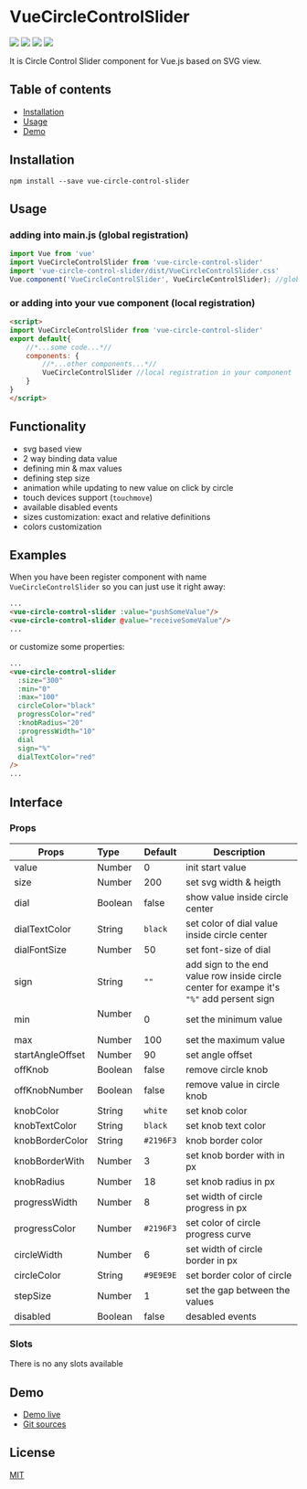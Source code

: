 # VueCircleControlSlider

[![](https://img.shields.io/badge/vue-2.x-success)](https://vuejs.org/) ![](https://img.shields.io/badge/npm-v%206.4.1-green) ![](https://img.shields.io/badge/release-v%201.0.5-blue) [![](https://img.shields.io/badge/License-MIT-orange)](http://opensource.org/licenses/MIT)

It is Circle Control Slider component for Vue.js based on SVG view.

## Table of contents

- [Installation](#installation)
- [Usage](#usage)
- [Demo](#demo)

## Installation
```
npm install --save vue-circle-control-slider
```
## Usage
### adding into main.js (global registration)
```javascript
import Vue from 'vue'
import VueCircleControlSlider from 'vue-circle-control-slider'
import 'vue-circle-control-slider/dist/VueCircleControlSlider.css'
Vue.component('VueCircleControlSlider', VueCircleControlSlider); //global registration
```
### or adding into your vue component (local registration)
```html
<script>
import VueCircleControlSlider from 'vue-circle-control-slider'
export default{
    //*...some code...*//
    components: {
        //*...other components...*//
        VueCircleControlSlider //local registration in your component
    }
}
</script>
```
## Functionality
- svg based view
- 2 way binding data value 
- defining min & max values
- defining step size
- animation while updating to new value on click by circle
- touch devices support (`touchmove`)
- available disabled events
- sizes customization: exact and relative definitions
- colors customization

## Examples

When you have been register component with name `VueCircleControlSlider` so you can just use it right away:

```html
...
<vue-circle-control-slider :value="pushSomeValue"/>
<vue-circle-control-slider @value="receiveSomeValue"/>
...
```
or customize some properties:
```html
...
<vue-circle-control-slider
  :size="300"
  :min="0"
  :max="100"
  circleColor="black"
  progressColor="red"
  :knobRadius="20"
  :progressWidth="10"
  dial
  sign="%"
  dialTextColor="red"
/>
...
```

## Interface
### Props

| Props            | Type          | Default  | Description  |
| ---------------- |:--------------| ---------|--------------|
| value            | Number        | 0        | init start value |
| size             | Number        | 200      | set svg width & heigth |
| dial             | Boolean       | false    | show value inside circle center |
| dialTextColor    | String        | `black`  | set color of dial value inside circle center |
| dialFontSize     | Number        | 50       | set font-size of dial
| sign             | String        | `""`     | add sign to the end value row inside circle center for exampe it's `"%"` add persent sign |
| min              | Number        | 0        | set the minimum value |
| max              | Number        | 100      | set the maximum value |
| startAngleOffset | Number        | 90       | set angle offset |
| offKnob          | Boolean       | false    | remove circle knob |
| offKnobNumber    | Boolean       | false    | remove value in circle knob |
| knobColor        | String        | `white`  | set knob color |
| knobTextColor    | String        | `black`  | set knob text color |
| knobBorderColor  | String        | `#2196F3`| knob border color |
| knobBorderWith   | Number        | 3        | set knob border with in px |
| knobRadius       | Number        | 18       | set knob radius in px |
| progressWidth    | Number        | 8        | set width of circle progress in px |
| progressColor    | Number        | `#2196F3`| set color of circle progress curve |
| circleWidth      | Number        | 6        | set width of circle border in px |
| circleColor      | String        | `#9E9E9E`| set border color of circle |
| stepSize         | Number        | 1        | set the gap between the values |
| disabled         | Boolean       | false    | desabled events |


### Slots
There is no any slots available
## Demo
- [Demo live](https://vue-circle-control-slider.firebaseapp.com)
- [Git sources](https://github.com/00King00/VueCircleControlSlider)

## License

[MIT](http://opensource.org/licenses/MIT)
